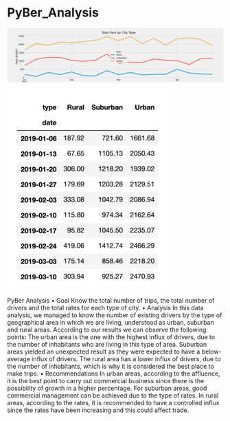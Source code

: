 # PyBer_Analysis
![image](https://github.com/RodrigoCR25/PyBer_Analysis/blob/main/PyBer_fare_by_summary.png)

![image](https://github.com/RodrigoCR25/PyBer_Analysis/blob/main/Resampled%20Data%20Frame.png)


PyBer Analysis
•	Goal
Know the total number of trips, the total number of drivers and the total rates for each type of city.
•	Analysis
In this data analysis, we managed to know the number of existing drivers by the type of geographical area in which we are living, understood as urban, suburban and rural areas.
According to our results we can observe the following points:
The urban area is the one with the highest influx of drivers, due to the number of inhabitants who are living in this type of area.
Suburban areas yielded an unexpected result as they were expected to have a below-average influx of drivers.
The rural area has a lower influx of drivers, due to the number of inhabitants, which is why it is considered the best place to make trips.
•	Recommendations
In urban areas, according to the affluence, it is the best point to carry out commercial business since there is the possibility of growth in a higher percentage.
For suburban areas, good commercial management can be achieved due to the type of rates.
In rural areas, according to the rates, it is recommended to have a controlled influx since the rates have been increasing and this could affect trade.
